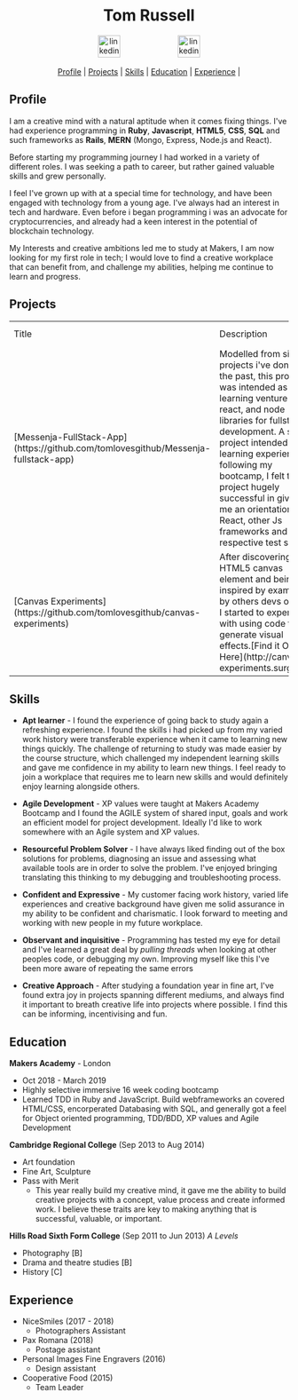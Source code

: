 


<h1 align="center"> Tom Russell </h1>
<p align="center">

<a href="https://www.linkedin.com">
<img src="https://www.iconfinder.com/data/icons/free-social-icons/67/linkedin_circle_color-512.png" alt="linkedin" hspace="50" height="40" width="40"></a>
<a href="mailto:tr115251@hotmail.co.uk">
<img src="https://img.icons8.com/metro/420/email.png" alt="linkedin" hspace="50" height="40" width="40"></a>
<!-- <a href="https://www.google.com"> -->
<!-- <img src="https://upload.wikimedia.org/wikipedia/commons/thumb/d/d9/Icon-round-Question_mark.svg/1024px-Icon-round-Question_mark.svg.png" alt="link" hspace="50" height="40" width="40"></a> -->
</p> 
<div align="center"> 
  
[Profile](#profile) | 
[Projects](#projects) | 
[Skills](#skills) | 
[Education](#education) | 
[Experience](#experience) |

</div>

<a name="profile"></a>

## Profile
I am a creative mind with a natural aptitude when it comes fixing things.
I've had experience programming in **Ruby**, **Javascript**, **HTML5**, **CSS**, **SQL** and such frameworks as **Rails**, **MERN** (Mongo, Express, Node.js and React).

Before starting my programming journey I had worked in a variety of different roles. I was seeking a path to career, but rather gained valuable skills and grew personally.

I feel I've grown up with at a special time for technology, and have been engaged with technology from a young age. I've always had an interest in tech and hardware. Even before i began programming i was an advocate for cryptocurrencies, and already had a keen interest in the potential of blockchain technology. 

My Interests and creative ambitions led me to study at Makers,
I am now looking for my first role in tech; I would love to find a creative workplace that can benefit from, and challenge my abilities, helping me continue to learn and progress.

<a name="projects"></a>
## Projects
<table style="width:100%"> 
  <tr>
  <td> Title </td>
  <td> Description </td>  
  <td> Stack  </td>
  <td> Test Frameworks  </td>
</tr>  
<tr>  
  <td>[Messenja-FullStack-App](https://github.com/tomlovesgithub/Messenja-fullstack-app) </td>
  <td>Modelled from similar projects i've done in the past, this project was intended as a learning venture into react, and node libraries for fullstack development. A solo project intended as a learning experience following my bootcamp, I felt this project hugely successful in giving me an orientation to React, other Js frameworks and their respective test suites.</td>  
  <td> React, Axios, Node.js, Express.js, Mongo.db, Concurrently </td> 
  <td>Cypress, Mocha, Supertest</td>  
</tr>  
  <td>[Canvas Experiments](https://github.com/tomlovesgithub/canvas-experiments)</td>
  <td> After discovering the HTML5 canvas element and being inspired by examples by others devs online, I started to experiment with using code to generate visual effects.[Find it Online Here](http://canvas-experiments.surge.sh).</td>  
  <td> Vanilla Js and HTML </td> 
  <td> none </td>  
</tr>  
</table>

<a name="skills"></a>
## Skills

* **Apt learner** - 
I found the experience of going back to study again a refreshing experience. I found the skills i had picked up from 
my varied work history were transferable experience when it came to learning new things quickly. The challenge of returning to study was made easier by the course structure, which challenged my independent learning skills and gave me confidence in my ability to learn new things. I feel ready to join a workplace that requires me to learn new skills and would definitely enjoy learning alongside others.

* **Agile Development** - XP values were taught at Makers Academy Bootcamp and I found the AGILE system of shared input, goals and work an efficient model for project development. Ideally I'd like to work somewhere with an Agile system and XP values.

* **Resourceful Problem Solver** -  I have always liked finding out of the box solutions for problems, diagnosing an issue and assessing what available tools are in order to solve the problem. I've enjoyed bringing translating this thinking to my debugging and troubleshooting process. 

* **Confident and Expressive** - My customer facing work history, varied life experiences and creative background have given me solid assurance in my ability to be confident and charismatic. I look forward to meeting and working with new people in my future workplace.

* **Observant and inquisitive** -  Programming has tested my eye for detail and I've learned a great deal by *pulling threads* when looking at other peoples code, or debugging my own. Improving myself like this I've been more aware of repeating the same errors

* **Creative Approach** - After studying a foundation year in fine art, I've found extra joy in projects spanning different mediums, and always find it important to breath creative life into projects where possible. I find this can be informing, incentivising and fun. 

<a name="education"></a>
## Education

 **Makers Academy** - London
  * Oct 2018 - March 2019
  * Highly selective immersive 16 week coding bootcamp
  *  Learned TDD in Ruby and JavaScript. Build webframeworks an covered HTML/CSS, encorperated Databasing with SQL, and generally got a feel for Object oriented programming, TDD/BDD, XP values and Agile Development

 **Cambridge Regional College** (Sep 2013 to Aug 2014)
  * Art foundation
  * Fine Art, Sculpture
  * Pass with Merit
    * This year really build my creative mind, it gave me the ability to build creative projects with a concept, value process and create informed work. I believe these traits are key to making anything that is successful, valuable, or important.

**Hills Road Sixth Form College** (Sep 2011 to Jun 2013) 
*A Levels*
  - Photography [B] 
  - Drama and theatre studies [B] 
  - History [C]
 
<a name="experience"></a>
## Experience
- NiceSmiles (2017 - 2018)
  - Photographers Assistant
- Pax Romana (2018)	
  - Postage assistant
- Personal Images Fine Engravers (2016)	
  - Design assistant
- Cooperative Food (2015)
  - Team Leader

